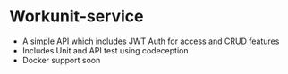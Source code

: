 # Workunit-service
- A simple API which includes JWT Auth for access and CRUD features
- Includes Unit and API test using codeception
- Docker support soon
